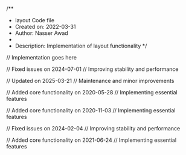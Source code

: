 /**
 * layout Code file
 * Created on: 2022-03-31
 * Author: Nasser Awad
 *
 * Description: Implementation of layout functionality
 */
 
// Implementation goes here


// Fixed issues on 2024-07-01
// Improving stability and performance

// Updated on 2025-03-21
// Maintenance and minor improvements

// Added core functionality on 2020-05-28
// Implementing essential features

// Added core functionality on 2020-11-03
// Implementing essential features

// Fixed issues on 2024-02-04
// Improving stability and performance

// Added core functionality on 2021-06-24
// Implementing essential features
